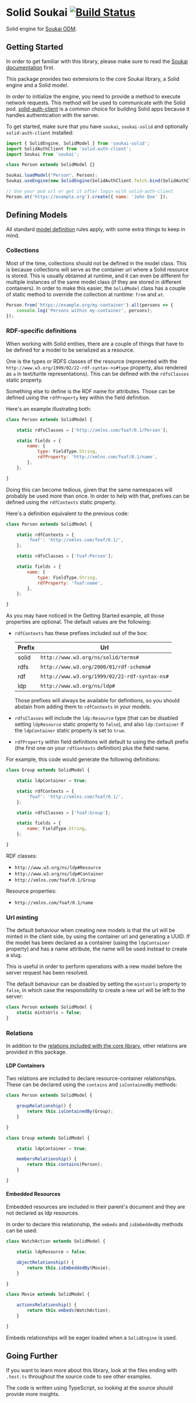 # Solid Soukai [![Build Status](https://semaphoreci.com/api/v1/noeldemartin/soukai-solid/branches/master/badge.svg)](https://semaphoreci.com/noeldemartin/soukai-solid)

Solid engine for [Soukai ODM](https://soukai.js.org).

## Getting Started

In order to get familiar with this library, please make sure to read the [Soukai documentation](https://soukai.js.org/guide/) first.

This package provides two extensions to the core Soukai library, a Solid engine and a Solid model.

In order to initialize the engine, you need to provide a method to execute network requests. This method will be used to communicate with the Solid pod. [solid-auth-client](https://github.com/solid/solid-auth-client) is a common choice for building Solid apps because it handles authentication with the server.

To get started, make sure that you have `soukai`, `soukai-solid` and optionally `solid-auth-client` installed:

```js
import { SolidEngine, SolidModel } from 'soukai-solid';
import SolidAuthClient from 'solid-auth-client';
import Soukai from 'soukai';

class Person extends SolidModel {}

Soukai.loadModel("Person", Person);
Soukai.useEngine(new SolidEngine(SolidAuthClient.fetch.bind(SolidAuthClient)));

// Use your pod url or get it after login with solid-auth-client
Person.at('https://example.org').create({ name: 'John Doe' });
```

## Defining Models

All standard [model definition](https://soukai.js.org/guide/defining-models.html) rules apply, with some extra things to keep in mind.

### Collections

Most of the time, collections should not be defined in the model class. This is because collections will serve as the container url where a Solid resource is stored. This is usually obtained at runtime, and it can even be different for multiple instances of the same model class (if they are stored in different containers). In order to make this easier, the `SolidModel` class has a couple of static method to override the collection at runtime: `from` and `at`.

```js
Person.from('https://example.org/my-container').all(persons => {
    console.log('Persons within my-container', persons);
});
```

### RDF-specific definitions

When working with Solid entities, there are a couple of things that have to be defined for a model to be serialized as a resource.

One is the types or RDFS classes of the resource (represented with the `http://www.w3.org/1999/02/22-rdf-syntax-ns#type` property, also rendered as `a` in text/turtle representations). This can be defined with the `rdfsClasses` static property.

Something else to define is the RDF name for attributes. Those can be defined using the `rdfProperty` key within the field definition.

Here's an example illustrating both:

```js
class Person extends SolidModel {

    static rdfsClasses = ['http://xmlns.com/foaf/0.1/Person'];

    static fields = {
        name: {
            type: FieldType.String,
            rdfProperty: 'http://xmlns.com/foaf/0.1/name',
        },
    };

}
```

Doing this can become tedious, given that the same namespaces will probably be used more than once. In order to help with that, prefixes can be defined using the `rdfContexts` static property.

Here's a definition equivalent to the previous code:

```js
class Person extends SolidModel {

    static rdfContexts = {
        'foaf': 'http://xmlns.com/foaf/0.1/',
    };

    static rdfsClasses = ['foaf:Person'];

    static fields = {
        name: {
            type: FieldType.String,
            rdfProperty: 'foaf:name',
        },
    };

}
```

As you may have noticed in the Getting Started example, all those properties are optional. The default values are the following:

- `rdfContexts` has these prefixes included out of the box:

  | Prefix | Url |
  |--------|-----------------------------------------------|
  | solid  | `http://www.w3.org/ns/solid/terms#`           |
  | rdfs   | `http://www.w3.org/2000/01/rdf-schema#`       |
  | rdf    | `http://www.w3.org/1999/02/22-rdf-syntax-ns#` |
  | ldp    | `http://www.w3.org/ns/ldp#`                   |

  Those prefixes will always be available for definitions, so you should abstain from adding them to `rdfContexts` in your models.

- `rdfsClasses` will include the `ldp:Resource` type (that can be disabled setting `ldpResource` static property to `false`), and also `ldp:Container` if the `ldpContainer` static property is set to `true`.

- `rdfProperty` within field definitions will default to using the default prefix (the first one on your `rdfContexts` definition) plus the field name.

For example, this code would generate the following definitions:

```js
class Group extends SolidModel {

    static ldpContainer = true;

    static rdfContexts = {
        'foaf': 'http://xmlns.com/foaf/0.1/',
    };

    static rdfsClasses = ['foaf:Group'];

    static fields = {
        name: FieldType.String,
    };

}
```

RDF classes:
- `http://www.w3.org/ns/ldp#Resource`
- `http://www.w3.org/ns/ldp#Container`
- `http://xmlns.com/foaf/0.1/Group`

Resource properties:
- `http://xmlns.com/foaf/0.1/name`

### Url minting

The default behaviour when creating new models is that the url will be minted in the client side, by using the container url and generating a UUID. If the model has been declared as a container (using the `ldpContainer` property) and has a name attribute, the name will be used instead to create a slug.

This is useful in order to perform operations with a new model before the server request has been resolved.

The default behaviour can be disabled by setting the `mintsUrls` property to `false`, in which case the responsibility to create a new url will be left to the server:

```js
class Person extends SolidModel {
    static mintsUrls = false;
}
```

### Relations

In addition to the [relations included with the core library](https://soukai.js.org/guide/defining-models.html#relationships), other relations are provided in this package.

#### LDP Containers

Two relations are included to declare resource-container relationships. These can be declared using the `contains` and `isContainedBy` methods:

```js
class Person extends SolidModel {

    groupRelationship() {
        return this.isContainedBy(Group);
    }

}

class Group extends SolidModel {

    static ldpContainer = true;

    membersRelationship() {
        return this.contains(Person);
    }

}
```

#### Embedded Resources

Embedded resources are included in their parent's document and they are not declared as ldp resources.

In order to declare this relationship, the `embeds` and `isEmbeddedBy` methods can be used:

```js
class WatchAction extends SolidModel {

    static ldpResource = false;

    objectRelationship() {
        return this.isEmbeddedBy(Movie);
    }

}

class Movie extends SolidModel {

    actionsRelationship() {
        return this.embeds(WatchAction);
    }

}
```

Embeds relationships will be eager loaded when a `SolidEngine` is used.

## Going Further

If you want to learn more about this library, look at the files ending with `.test.ts` throughout the source code to see other examples.

The code is written using TypeScript, so looking at the source should provide more insights.
